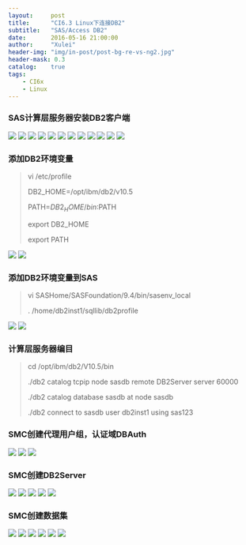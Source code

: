 ```yaml
---
layout:     post
title:      "CI6.3 Linux下连接DB2"
subtitle:   "SAS/Access DB2"
date:       2016-05-16 21:00:00
author:     "Xulei"
header-img: "img/in-post/post-bg-re-vs-ng2.jpg"
header-mask: 0.3
catalog:    true
tags:
    - CI6x
    - Linux
---
```


### SAS计算层服务器安装DB2客户端

![](/img/in-post/2016-05-17/2016-05-17(0).png)
![](/img/in-post/2016-05-17/2016-05-17(1).png)
![](/img/in-post/2016-05-17/2016-05-17(2).png)
![](/img/in-post/2016-05-17/2016-05-17(3).png)
![](/img/in-post/2016-05-17/2016-05-17(4).png)
![](/img/in-post/2016-05-17/2016-05-17(5).png)
![](/img/in-post/2016-05-17/2016-05-17(6).png)
![](/img/in-post/2016-05-17/2016-05-17(7).png)
![](/img/in-post/2016-05-17/2016-05-17(8).png)
![](/img/in-post/2016-05-17/2016-05-17(9).png)
![](/img/in-post/2016-05-17/2016-05-17(10).png)
![](/img/in-post/2016-05-17/2016-05-17(11).png)



### 添加DB2环境变量
> vi /etc/profile
>
> DB2_HOME=/opt/ibm/db2/v10.5
>
> PATH=$DB2_HOME/bin:$PATH
>
> export DB2_HOME
>
> export PATH
>

![](/img/in-post/2016-05-17/2016-05-17(12).png)
![](/img/in-post/2016-05-17/2016-05-17(13).png)

### 添加DB2环境变量到SAS
> vi SASHome/SASFoundation/9.4/bin/sasenv_local
>
> . /home/db2inst1/sqllib/db2profile
>

![](/img/in-post/2016-05-17/2016-05-17(14).png)
![](/img/in-post/2016-05-17/2016-05-17(15).png)

### 计算层服务器编目

>
> cd /opt/ibm/db2/V10.5/bin
>
> ./db2 catalog tcpip node sasdb remote DB2Server server 60000
>
> ./db2 catalog database sasdb at node sasdb
>
> ./db2 connect to sasdb user db2inst1 using sas123
>

### SMC创建代理用户组，认证域DBAuth

![](/img/in-post/2016-05-17/2016-05-17(16).png)
![](/img/in-post/2016-05-17/2016-05-17(17).png)
![](/img/in-post/2016-05-17/2016-05-17(18).png)

### SMC创建DB2Server

![](/img/in-post/2016-05-17/2016-05-17(19).png)
![](/img/in-post/2016-05-17/2016-05-17(20).png)
![](/img/in-post/2016-05-17/2016-05-17(21).png)
![](/img/in-post/2016-05-17/2016-05-17(22).png)
![](/img/in-post/2016-05-17/2016-05-17(23).png)

### SMC创建数据集
![](/img/in-post/2016-05-17/2016-05-17(24).png)
![](/img/in-post/2016-05-17/2016-05-17(25).png)
![](/img/in-post/2016-05-17/2016-05-17(26).png)
![](/img/in-post/2016-05-17/2016-05-17(27).png)
![](/img/in-post/2016-05-17/2016-05-17(28).png)
![](/img/in-post/2016-05-17/2016-05-17(29).png)
